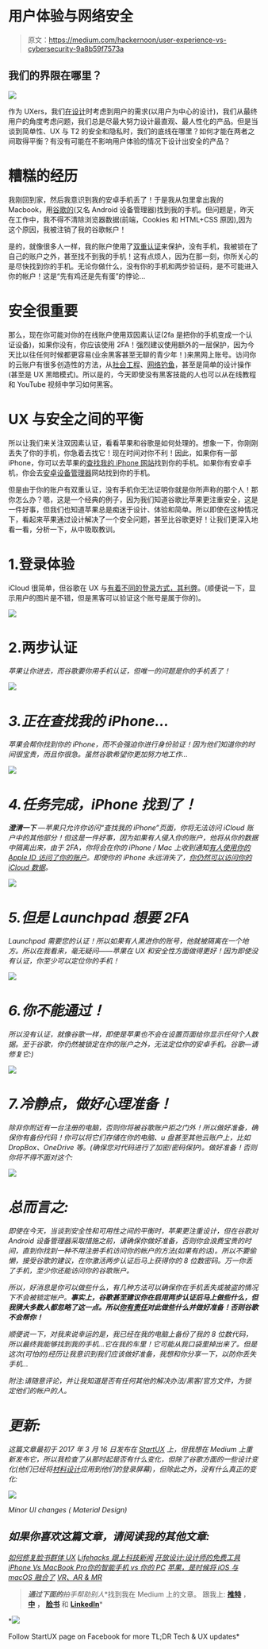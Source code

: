 # 用户体验与网络安全

> 原文：<https://medium.com/hackernoon/user-experience-vs-cybersecurity-9a8b59f7573a>

## 我们的界限在哪里？

![](img/e365dfd686764bd12b3cea526ee0fcc5.png)

作为 UXers，我们[在设计](https://hackernoon.com/tagged/design)时考虑到用户的需求(以用户为中心的设计)，我们从最终用户的角度考虑问题，我们总是尽最大努力设计最直观、最人性化的产品。但是当谈到简单性、UX 与 T2 的安全和隐私时，我们的底线在哪里？如何才能在两者之间取得平衡？有没有可能在不影响用户体验的情况下设计出安全的产品？

# 糟糕的经历

我刚回到家，然后我意识到我的安卓手机丢了！于是我从包里拿出我的 Macbook，用[谷歌的](https://accounts.google.com/signin/v2/identifier?service=androidconsole&flowName=GlifWebSignIn&flowEntry=ServiceLogin)(又名 Android 设备管理器)找到我的手机。但问题是，昨天在工作中，我不得不清除浏览器数据(前端，Cookies 和 HTML+CSS 原因),因为这个原因，我被注销了我的谷歌帐户！

是的，就像很多人一样，我的账户使用了[双重认证](https://en.wikipedia.org/wiki/Multi-factor_authentication)来保护，没有手机，我被锁在了自己的账户之外，甚至找不到我的手机！这有点烦人，因为在那一刻，你所关心的是尽快找到你的手机。无论你做什么，没有你的手机和两步验证码，是不可能进入你的帐户！这是“先有鸡还是先有蛋”的悖论…

# 安全很重要

那么，现在你可能对你的在线账户使用双因素认证(2fa 是把你的手机变成一个认证设备)，如果你没有，你应该使用 2FA！强烈建议使用额外的一层保护，因为今天比以往任何时候都更容易(业余黑客甚至无聊的青少年！)来黑网上账号。访问你的云账户有很多创造性的方法，从[社会工程](https://en.wikipedia.org/wiki/Social_engineering_(security))、[网络钓鱼](https://en.wikipedia.org/wiki/Phishing)，甚至是简单的设计操作(甚至是 UX 黑暗模式)。所以是的，今天即使没有黑客技能的人也可以从在线教程和 YouTube 视频中学习如何黑客。

# UX 与安全之间的平衡

所以让我们来关注双因素认证，看看苹果和谷歌是如何处理的。想象一下，你刚刚丢失了你的手机，你急着去找它！现在时间对你不利！因此，如果你有一部 iPhone，你可以去苹果的[查找我的 iPhone 网站](https://support.apple.com/explore/find-my-iphone-ipad-mac-watch)找到你的手机。如果你有安卓手机，你会去[安卓设备管理器](https://www.google.com/android/devicemanager)网站找到你的手机。

但是由于你的账户有双重认证，没有手机你无法证明你就是你所声称的那个人！那你怎么办？嗯，这是一个经典的例子，因为我们知道谷歌比苹果更注重安全，这是一件好事，但我们也知道苹果总是痴迷于设计、体验和简单。所以即使在这种情况下，看起来苹果通过设计解决了一个安全问题，甚至比谷歌更好！让我们更深入地看一看，分析一下，从中吸取教训。

# 1.登录体验

iCloud 很简单，但谷歌在 UX 与[有着不同的登录方式，其利弊](http://ux.stackexchange.com/questions/78805/why-is-google-using-a-new-2-step-gmail-sign-in-process)。(顺便说一下，显示用户的图片是不错，但是黑客可以验证这个账号是属于你的)。

![](img/d102ebb5c90275415698f67579df3f46.png)

# 2.两步认证

*苹果让你进去，而谷歌要你用手机认证，但唯一的问题是你的手机丢了！*

*![](img/748233484537cb24c48755fbca7e2a6f.png)*

# *3.正在查找我的 iPhone…*

*苹果会帮你找到你的 iPhone，而不会强迫你进行身份验证！因为他们知道你的时间很宝贵，而且你很急。虽然谷歌希望你更加努力地工作…*

*![](img/3730da3e8df9f0d968dfbb5f3aac40ba.png)*

# *4.任务完成，iPhone 找到了！*

***澄清一下** —苹果只允许你访问“查找我的 iPhone”页面，你将无法访问 iCloud 账户中的其他部分！但这是一件好事，因为如果有人侵入你的账户，他将从你的数据中隔离出来，由于 2FA，你将会在你的 iPhone / Mac 上收到通知[有人使用你的 Apple ID 访问了你的账户](https://support.apple.com/en-us/HT204145)。即使你的 iPhone 永远消失了，[你仍然可以访问你的 iCloud 数据](https://support.apple.com/en-il/HT202649)。*

*![](img/a2c4b4942db473da0dd55650a0e042ec.png)*

# *5.但是 Launchpad 想要 2FA*

*Launchpad 需要您的认证！所以如果有人黑进你的账号，他就被隔离在一个地方。所以在我看来，毫无疑问——苹果在 UX 和安全性方面做得更好！因为即使没有认证，你至少可以定位你的手机！*

*![](img/29d5459662e2818ba5bf13658c1a3528.png)*

# *6.你不能通过！*

*所以没有认证，就像谷歌一样，即使是苹果也不会在设置页面给你显示任何个人数据。至于谷歌，你仍然被锁定在你的账户之外，无法定位你的安卓手机。谷歌—请修复它:)*

*![](img/487b6e335843a3ac5224a3494c40042c.png)*

# *7.冷静点，做好心理准备！*

*除非你附近有一台注册的电脑，否则你将被谷歌账户拒之门外！所以做好准备，确保你有备份代码！你可以将它们存储在你的电脑、u 盘甚至其他云账户上，比如 DropBox、OneDrive 等。(确保您对代码进行了加密/密码保护)。做好准备！否则你将不得不面对这个:*

*![](img/cff0309c3f48e550a3b222bd8b8dde0c.png)*

# *总而言之:*

*即使在今天，当谈到安全性和可用性之间的平衡时，苹果更注重设计，但在谷歌对 Android 设备管理器采取措施之前，请确保你做好准备，否则你会浪费宝贵的时间，直到你找到一种不用注册手机访问你的帐户的方法(如果有的话)。所以不要偷懒，接受谷歌的建议，在你激活两步认证后马上获得你的 8 位数密码。万一你丢了手机，至少你还能访问你的谷歌账户。*

*所以，好消息是你可以做些什么，有几种方法可以确保你在手机丢失或被盗的情况下不会被锁定帐户。**事实上，谷歌甚至建议你在启用两步认证后马上做些什么，但我猜大多数人都忽略了这一点。所以[你有责任](https://support.google.com/accounts/answer/185834?hl=en)对此做些什么并做好准备！否则谷歌不会帮你！***

*顺便说一下，对我来说幸运的是，我已经在我的电脑上备份了我的 8 位数代码，所以最终我能够找到我的手机…它在我的车里！它可能从我口袋里掉出来了。但是这次(可怕的)经历让我意识到我们应该做好准备，我想和你分享一下，以防你丢失手机…*

*附注:请随意评论，并让我知道是否有任何其他的解决办法/黑客/官方文件，为锁定他们的帐户的人。*

# *更新:*

*这篇文章最初于 2017 年 3 月 16 日发布在 [StartUX](http://www.startux.net/ux-vs-cybers-security/) 上，但我想在 Medium 上重新发布它，所以我检查了从那时起是否有什么变化，但除了谷歌方面的一些设计变化(他们已经将[材料设计](https://material.io/design/)应用到他们的登录屏幕)，但除此之外，没有什么真正的变化:*

*![](img/9060a3104e8d9781f3cc04b0212f53e3.png)*

*Minor UI changes ( Material Design)*

## *如果你喜欢这篇文章，请阅读我的其他文章:*

*[如何修复脸书群体 UX](https://hackernoon.com/how-to-fix-facebook-groups-ux-36209dd6f6a8)
[Lifehacks 跟上科技新闻](https://hackernoon.com/lifehacks-to-keep-up-with-tech-news-c92834b24687) [开放设计:设计师的免费工具](https://uxplanet.org/open-design-freeware-tools-for-designers-f7bdde99f2e0)
[iPhone Vs MacBook Pro](/adventures-in-consumer-technology/iphone-vs-macbook-pro-9902c7fc64d3)[你的智能手机 vs 你的 PC](/adventures-in-consumer-technology/smartphones-will-replace-pcs-soon-541b5c8a4f48) [苹果，是时候将 iOS 与 macOS 融合了](https://uxplanet.org/apple-its-time-to-merge-ios-with-macos-4f04c947c19d)
[VR、AR & MR](https://uxplanet.org/the-differences-between-vr-ar-mr-27012ea1c5)* 

> ***通过下面的**拍手**帮助别人**找到我在 Medium 上的文章。
> 跟我上: [**推特**](https://twitter.com/4Barel) ， [**中**](/@4Barel) **，** [**脸书**](https://www.facebook.com/startux.net/) 和 [**LinkedIn**](https://www.linkedin.com/in/abarel/)*

*[![](img/b6c235ac0f6bd40ecda3a51984fc442f.png)](https://www.facebook.com/startux.net)

Follow StartUX page on Facebook for more TL;DR Tech & UX updates*